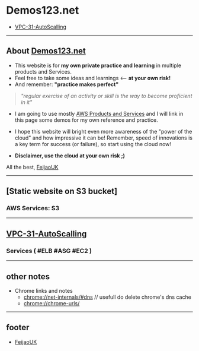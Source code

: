 # Demos123.net

* [VPC-31-AutoScalling](#vpc-31-autoscalling)

---

## About [Demos123.net](http://demos123.net)

* This website is for **my own private practice and learning** in multiple products and Services.
* Feel free to take some ideas and learnings <-- **at your own risk!**
* And remember: **"practice makes perfect"**
> *"regular exercise of an activity or skill is the way to become proficient in it"*

* I am going to use mostly [AWS Products and Services](https://aws.amazon.com) and I will link in this page some demos for my own reference and practice.

* I hope this website will bright even more awareness of the "power of the cloud" and how impressive it can be!  Remember, speed of innovations is a key term for success (or failure), so start using the cloud now!

* **Disclaimer, use the cloud at your own risk ;)**


All the best,
[FeijaoUK](https://feijaouk.com)

---

## [Static website on S3 bucket]
### AWS Services: S3

---

## [VPC-31-AutoScalling](https://github.com/feijaouk/demos123.net/blob/master/docs/vpc-31-autoscalling.md)
### Services ( #ELB #ASG #EC2 )


---

## other notes

* Chrome links and notes
  - [chrome://net-internals/#dns](chrome://net-internals/#dns)    // usefull do delete chrome's dns cache
  - [chrome://chrome-urls/](chrome://chrome-urls/)


---

## footer

* [FeijaoUK](https://feijaouk.com)
